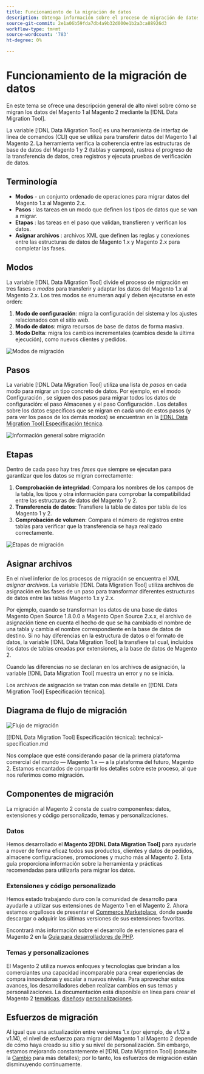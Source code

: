 ```yaml
---
title: Funcionamiento de la migración de datos
description: Obtenga información sobre el proceso de migración de datos entre el Magento 1 y el Magento 2, incluida la terminología, los diagramas de flujo de trabajo y los pasos.
source-git-commit: 2e1a06b59fda7db4a9b32d000e1b2a3ca88926d3
workflow-type: tm+mt
source-wordcount: '783'
ht-degree: 0%

---
```



# Funcionamiento de la migración de datos

En este tema se ofrece una descripción general de alto nivel sobre cómo se migran los datos del Magento 1 al Magento 2 mediante la [!DNL Data Migration Tool].

La variable [!DNL Data Migration Tool] es una herramienta de interfaz de línea de comandos (CLI) que se utiliza para transferir datos del Magento 1 al Magento 2. La herramienta verifica la coherencia entre las estructuras de base de datos del Magento 1 y 2 (tablas y campos), rastrea el progreso de la transferencia de datos, crea registros y ejecuta pruebas de verificación de datos.

## Terminología

* **Modos** - un conjunto ordenado de operaciones para migrar datos del Magento 1.x al Magento 2.x.
* **Pasos** : las tareas en un modo que definen los tipos de datos que se van a migrar.
* **Etapas** : las tareas en el paso que validan, transfieren y verifican los datos.
* **Asignar archivos** : archivos XML que definen las reglas y conexiones entre las estructuras de datos de Magento 1.x y Magento 2.x para completar las fases.

## Modos

La variable [!DNL Data Migration Tool] divide el proceso de migración en tres fases o *modos* para transferir y adaptar los datos del Magento 1.x al Magento 2.x. Los tres modos se enumeran aquí y deben ejecutarse en este orden:

1. **Modo de configuración**: migra la configuración del sistema y los ajustes relacionados con el sitio web.
1. **Modo de datos**: migra recursos de base de datos de forma masiva.
1. **Modo Delta**: migra los cambios incrementales (cambios desde la última ejecución), como nuevos clientes y pedidos.

![Modos de migración](../../assets/data-migration/MigrationModes2.png)

## Pasos

La variable [!DNL Data Migration Tool] utiliza una lista de *pasos* en cada modo para migrar un tipo concreto de datos. Por ejemplo, en el modo Configuración , se siguen dos pasos para migrar todos los datos de configuración: el paso Almacenes y el paso Configuración . Los detalles sobre los datos específicos que se migran en cada uno de estos pasos (y para ver los pasos de los demás modos) se encuentran en la [[!DNL Data Migration Tool] Especificación técnica](technical-specification.md).

![Información general sobre migración](../../assets/data-migration/MigrationOverview2.png)

## Etapas

Dentro de cada paso hay tres *fases* que siempre se ejecutan para garantizar que los datos se migran correctamente:

1. **Comprobación de integridad**: Compara los nombres de los campos de la tabla, los tipos y otra información para comprobar la compatibilidad entre las estructuras de datos del Magento 1 y 2.
1. **Transferencia de datos**: Transfiere la tabla de datos por tabla de los Magento 1 y 2.
1. **Comprobación de volumen**: Compara el número de registros entre tablas para verificar que la transferencia se haya realizado correctamente.

![Etapas de migración](../../assets/data-migration/MigrationSteps2.png)

## Asignar archivos

En el nivel inferior de los procesos de migración se encuentra el XML *asignar archivos*. La variable [!DNL Data Migration Tool] utiliza archivos de asignación en las fases de un paso para transformar diferentes estructuras de datos entre las tablas Magento 1.x y 2.x.

Por ejemplo, cuando se transforman los datos de una base de datos Magento Open Source 1.8.0.0 a Magento Open Source 2.x.x, el archivo de asignación tiene en cuenta el hecho de que se ha cambiado el nombre de una tabla y cambia el nombre correspondiente en la base de datos de destino. Si no hay diferencias en la estructura de datos o el formato de datos, la variable [!DNL Data Migration Tool] la transfiere tal cual, incluidos los datos de tablas creadas por extensiones, a la base de datos de Magento 2.

Cuando las diferencias no se declaran en los archivos de asignación, la variable [!DNL Data Migration Tool] muestra un error y no se inicia.

Los archivos de asignación se tratan con más detalle en [[!DNL Data Migration Tool] Especificación técnica].

## Diagrama de flujo de migración

![Flujo de migración](../../assets/data-migration/migration_flow.png)

[[!DNL Data Migration Tool] Especificación técnica]: technical-specification.md

Nos complace que esté considerando pasar de la primera plataforma comercial del mundo — Magento 1.x — a la plataforma del futuro, Magento 2. Estamos encantados de compartir los detalles sobre este proceso, al que nos referimos como migración.

## Componentes de migración

La migración al Magento 2 consta de cuatro componentes: datos, extensiones y código personalizado, temas y personalizaciones.

### Datos

Hemos desarrollado el **Magento 2[!DNL Data Migration Tool]** para ayudarle a mover de forma eficaz todos sus productos, clientes y datos de pedidos, almacene configuraciones, promociones y mucho más al Magento 2. Esta guía proporciona información sobre la herramienta y prácticas recomendadas para utilizarla para migrar los datos.

### Extensiones y código personalizado

Hemos estado trabajando duro con la comunidad de desarrollo para ayudarle a utilizar sus extensiones de Magento 1 en el Magento 2. Ahora estamos orgullosos de presentar el [Commerce Marketplace](https://marketplace.magento.com/), donde puede descargar o adquirir las últimas versiones de sus extensiones favoritas.

Encontrará más información sobre el desarrollo de extensiones para el Magento 2 en la [Guía para desarrolladores de PHP](https://developer.adobe.com/commerce/php/development/).

### Temas y personalizaciones

El Magento 2 utiliza nuevos enfoques y tecnologías que brindan a los comerciantes una capacidad incomparable para crear experiencias de compra innovadoras y escalar a nuevos niveles. Para aprovechar estos avances, los desarrolladores deben realizar cambios en sus temas y personalizaciones. La documentación está disponible en línea para crear el Magento 2 [temáticas](https://developer.adobe.com/commerce/frontend-core/guide/themes/), [diseños](https://developer.adobe.com/commerce/frontend-core/guide/layouts/)y [personalizaciones](https://developer.adobe.com/commerce/frontend-core/guide/layouts/xml-manage/).

## Esfuerzos de migración

Al igual que una actualización entre versiones 1.x (por ejemplo, de v1.12 a v1.14), el nivel de esfuerzo para migrar del Magento 1 al Magento 2 depende de cómo haya creado su sitio y su nivel de personalización.
Sin embargo, estamos mejorando constantemente el [!DNL Data Migration Tool] (consulte la [Cambio](https://github.com/magento/data-migration-tool/blob/2.3/CHANGELOG.md) para más detalles); por lo tanto, los esfuerzos de migración están disminuyendo continuamente.
